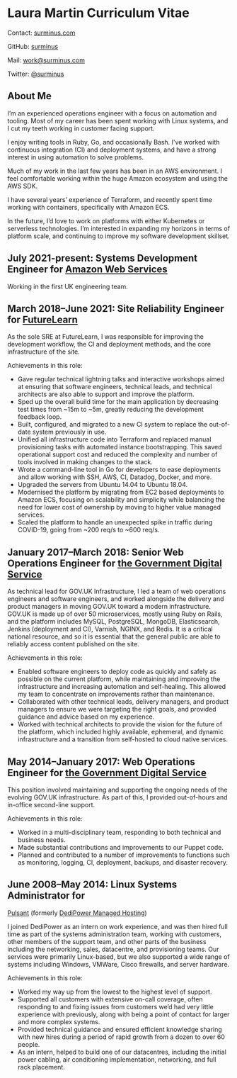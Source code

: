 # Laura Martin Curriculum Vitae

Contact: [surminus.com](https://www.surminus.com)

GitHub: [surminus](https://github.com/surminus)

Mail: [work@surminus.com](mailto:work@surminus.com)

Twitter: [\@surminus](https://twitter.com/surminus)

## About Me

I’m an experienced operations engineer with a focus on automation and tooling.
Most of my career has been spent working with Linux systems, and I cut my teeth
working in customer facing support.

I enjoy writing tools in Ruby, Go, and occasionally Bash. I've worked with
continuous integration (CI) and deployment systems, and have a strong interest
in using automation to solve problems.

Much of my work in the last few years has been in an AWS environment. I feel
comfortable working within the huge Amazon ecosystem and using the AWS SDK.

I have several years’ experience of Terraform, and recently spent time working
with containers, specifically with Amazon ECS.

In the future, I’d love to work on platforms with either Kubernetes or
serverless technologies. I’m interested in expanding my horizons in terms of
platform scale, and continuing to improve my software development skillset.

## July 2021-present: Systems Development Engineer for [Amazon Web Services](https://aws.amazon.com/)

Working in the first UK engineering team.

## March 2018–June 2021: Site Reliability Engineer for [FutureLearn](https://www.futurelearn.com)

As the sole SRE at FutureLearn, I was responsible for improving the development
workflow, the CI and deployment methods, and the core infrastructure of the
site.

Achievements in this role:

  * Gave regular technical lightning talks and interactive workshops aimed at
    ensuring that software engineers, technical leads, and technical architects
    are also able to support and improve the platform.
  * Sped up the overall build time for the main application by decreasing test
    times from ~15m to ~5m, greatly reducing the development feedback loop.
  * Built, configured, and migrated to a new CI system to replace the out-of-date
    system previously in use.
  * Unified all infrastructure code into Terraform and replaced manual
    provisioning tasks with automated instance bootstrapping. This saved
    operational support cost and reduced the complexity and number of tools
    involved in making changes to the stack.
  * Wrote a command-line tool in Go for developers to ease deployments and allow
    working with SSH, AWS, CI, Datadog, Docker, and more.
  * Upgraded the servers from Ubuntu 14.04 to Ubuntu 18.04.
  * Modernised the platform by migrating from EC2 based deployments to Amazon
    ECS, focusing on scalability and simplicity while balancing the need for
    lower cost of ownership by moving to higher value managed services.
  * Scaled the platform to handle an unexpected spike in traffic during COVID-19,
    going from ~200 req/s to ~600 req/s.

## January 2017–March 2018: Senior Web Operations Engineer for [the Government Digital Service](https://gds.blog.gov.uk/)

As technical lead for GOV.UK Infrastructure, I led a team of web operations
engineers and software engineers, and worked alongside the delivery and product
managers in moving GOV.UK toward a modern infrastructure. GOV.UK is made up of
over 50 microservices, mostly using Ruby on Rails, and the platform includes
MySQL, PostgreSQL, MongoDB, Elasticsearch, Jenkins (deployment and CI),
Varnish, NGINX, and Redis. It is a critical national resource, and so it is
essential that the general public are able to reliably access content published
on the site.

Achievements in this role:

  * Enabled software engineers to deploy code as quickly and safely as possible
    on the current platform, while maintaining and improving the infrastructure
    and increasing automation and self-healing. This allowed my team to
    concentrate on improvements rather than maintenance.
  * Collaborated with other technical leads, delivery managers, and product
    managers to ensure we were targeting the right goals, and provided guidance
    and advice based on my experience.
  * Worked with technical architects to provide the vision for the future of the
    platform, which included highly available, ephemeral, and dynamic
    infrastructure and a transition from self-hosted to cloud native services.

## May 2014–January 2017: Web Operations Engineer for [the Government Digital Service](https://gds.blog.gov.uk/)

This position involved maintaining and supporting the ongoing needs of the
evolving GOV.UK infrastructure. As part of this, I provided out-of-hours and
in-office second-line support.

Achievements in this role:

  * Worked in a multi-disciplinary team, responding to both technical and
    business needs.
  * Made substantial contributions and improvements to our Puppet code.
  * Planned and contributed to a number of improvements to functions such as
    monitoring, logging, CI, deployment, backups, and disaster recovery.

## June 2008–May 2014: Linux Systems Administrator for
[Pulsant](https://www.pulsant.com) (formerly [DediPower Managed
Hosting](https://www.theregister.com/2011/10/04/lumison_acquires_dedipower/))

I joined DediPower as an intern on work experience, and was then hired full
time as part of the systems administration team, working with customers, other
members of the support team, and other parts of the business including the
networking, sales, datacentre, and provisioning teams. Our services were
primarily Linux-based, but we also supported a wide range of systems including
Windows, VMWare, Cisco firewalls, and server hardware.

Achievements in this role:

  * Worked my way up from the lowest to the highest level of support.
  * Supported all customers with extensive on-call coverage, often responding to
    and fixing issues from customers we’d had very little experience with
    previously, along with being a point of contact for larger and more complex
    systems.
  * Provided technical guidance and ensured efficient knowledge sharing with new
    hires during a period of rapid growth from a dozen to over 60 people.
  * As an intern, helped to build one of our datacentres, including the initial
    power cabling, air conditioning implementation, networking, and full rack
    placement.
